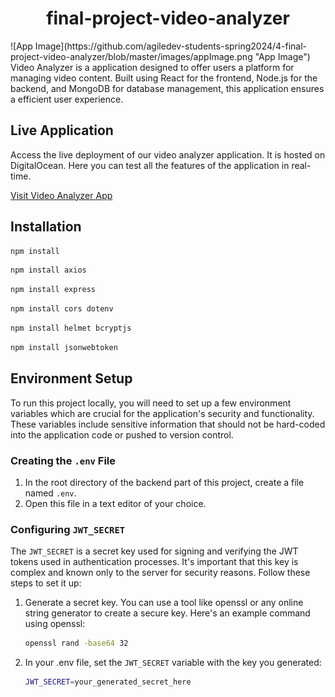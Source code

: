 <h1 align="center">final-project-video-analyzer</h1>
![App Image](https://github.com/agiledev-students-spring2024/4-final-project-video-analyzer/blob/master/images/appImage.png "App Image")
Video Analyzer is a  application designed to offer users a platform for managing video content. Built using React for the frontend, Node.js for the backend, and MongoDB for database management, this application ensures a efficient user experience.


## Live Application

Access the live deployment of our video analyzer application. It is hosted on DigitalOcean. Here you can test all the features of the application in real-time.

[Visit Video Analyzer App](https://octopus-app-vrerg.ondigitalocean.app/)

## Installation

```bash
npm install
```
```bash
npm install axios
```
```bash
npm install express
```
```bash
npm install cors dotenv
```
```bash
npm install helmet bcryptjs
```
```bash
npm install jsonwebtoken
```

## Environment Setup

To run this project locally, you will need to set up a few environment variables which are crucial for the application's security and functionality. These variables include sensitive information that should not be hard-coded into the application code or pushed to version control.

### Creating the `.env` File

1. In the root directory of the backend part of this project, create a file named `.env`.
2. Open this file in a text editor of your choice.

### Configuring `JWT_SECRET`

The `JWT_SECRET` is a secret key used for signing and verifying the JWT tokens used in authentication processes. It's important that this key is complex and known only to the server for security reasons. Follow these steps to set it up:

1. Generate a secret key. You can use a tool like openssl or any online string generator to create a secure key. Here's an example command using openssl:
   ```bash
   openssl rand -base64 32
   ```
2. In your .env file, set the `JWT_SECRET`  variable with the key you generated:
   ```bash
   JWT_SECRET=your_generated_secret_here
   ```
   
